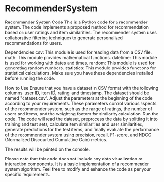 # RecommenderSystem

Recommender System Code
This is a Python code for a recommender system. The code implements a proposed method for recommendation based on user ratings and item similarities. The recommender system uses collaborative filtering techniques to generate personalized recommendations for users.

Dependencies
csv: This module is used for reading data from a CSV file.
math: This module provides mathematical functions.
datetime: This module is used for working with dates and times.
random: This module is used for generating random numbers.
statistics: This module provides functions for statistical calculations.
Make sure you have these dependencies installed before running the code.

How to Use
Ensure that you have a dataset in CSV format with the following columns: user ID, item ID, rating, and timestamp. The dataset should be named "dataset.csv".
Adjust the parameters at the beginning of the code according to your requirements. These parameters control various aspects of the recommender system, such as the range of ratings, the number of users and items, and the weighting factors for similarity calculation.
Run the code.
The code will read the dataset, preprocess the data by splitting it into training and test sets, calculate item similarities and user similarities, generate predictions for the test items, and finally evaluate the performance of the recommender system using precision, recall, F1-score, and NDCG (Normalized Discounted Cumulative Gain) metrics.

The results will be printed on the console.

Please note that this code does not include any data visualization or interaction components. It is a basic implementation of a recommender system algorithm. Feel free to modify and enhance the code as per your specific requirements.
